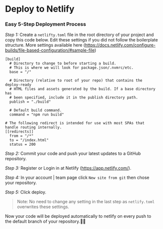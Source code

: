 # Deploy to Netlify

### Easy 5-Step Deployment Process

_Step 1:_ Create a `netlifty.toml` file in the root directory of your project and copy this code below. Edit these settings if you did not follow the boilerplate structure. More settings available here (https://docs.netlify.com/configure-builds/file-based-configuration/#sample-file)

```
[build]
  # Directory to change to before starting a build.
  # This is where we will look for package.json/.nvmrc/etc.
  base = "/"

  # Directory (relative to root of your repo) that contains the deploy-ready
  # HTML files and assets generated by the build. If a base directory has
  # been specified, include it in the publish directory path.
  publish = "./build"

  # Default build command.
  command = "npm run build"

# The following redirect is intended for use with most SPAs that handle routing internally.
[[redirects]]
  from = "/*"
  to = "/index.html"
  status = 200
```

_Step 2:_ Commit your code and push your latest updates to a GitHub repository.

_Step 3:_ Register or Login in at Netlify (https://app.netlify.com/).

_Step 4:_ In your account | team page click `New site from git` then chose your repository.

_Step 5:_ Click deploy.

> Note: No need to change any setting in the last step as `netlify.toml` overwrites these settings.

Now your code will be deployed automatically to netlify on every push to the default branch of your repository.🥳🥳
